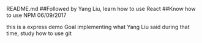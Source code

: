 README.md
##Followed by Yang Liu, learn how to use React
##Know how to use NPM 06/09/2017

this is a express demo 
Goal
implementing what Yang Liu said
during that time, study how to use git